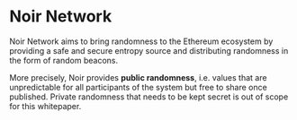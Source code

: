 # Noir Network

Noir Network aims to bring randomness  to the Ethereum ecosystem by providing a safe and secure entropy source and distributing randomness in the form of random beacons.



More precisely, Noir provides **public randomness**, i.e. values that are unpredictable for all participants of the system but free to share once published. Private randomness that needs to be kept secret is out of scope for this whitepaper.
